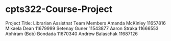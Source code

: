 # cpts322-Course-Project

Project Title: Librarian Assistnat
Team Members
Amanda McKinley 11657816
Mikaela Dean 11679999
Setenay Guner 11543877
Aaron Straka 11666553
Abhiram (Bob) Bondada 11670340
Andrew Balaschak 11687126
